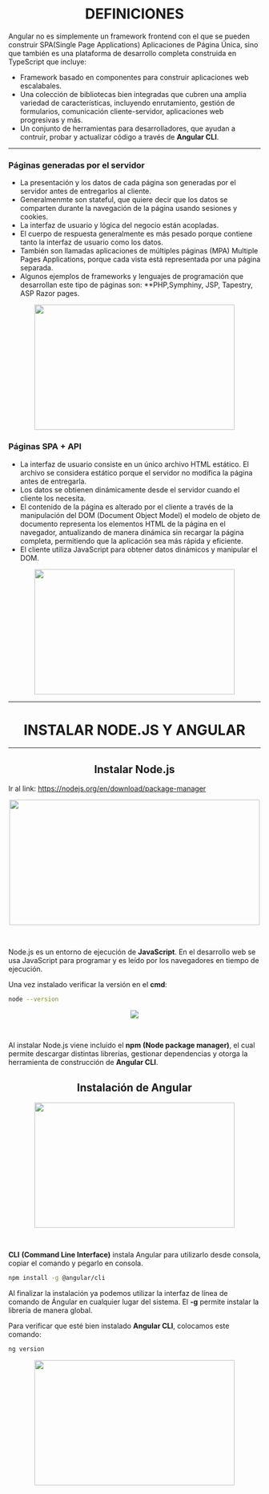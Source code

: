 <h1 align="center"> DEFINICIONES </h1>
Angular no es simplemente un framework frontend con el que se pueden construir SPA(Single Page Applications) Aplicaciones de Página Única, sino que también es una plataforma de desarrollo completa construida en TypeScript que incluye:

* Framework basado en componentes para construir aplicaciones web escalabales.
* Una colección de bibliotecas bien integradas que cubren una amplia variedad de características, incluyendo enrutamiento, gestión de formularios, comunicación cliente-servidor, aplicaciones web progresivas y más.
* Un conjunto de herramientas para desarrolladores, que ayudan a contruir, probar y actualizar código a través de **Angular CLI**.
-----------------------
<h3> Páginas generadas por el servidor</h3>

* La presentación y los datos de cada página son generadas por el servidor antes de entregarlos al cliente.
* Generalmenmte son stateful, que quiere decir que los datos se comparten durante la navegación de la página usando sesiones y cookies.
* La interfaz de usuario y lógica del negocio están acopladas.
* El cuerpo de respuesta generalmente es más pesado porque contiene tanto la interfaz de usuario como los datos.
* También son llamadas aplicaciones de múltiples páginas (MPA) Multiple Pages Applications, porque cada vista está representada por una página separada.
* Algunos ejemplos de frameworks y lenguajes de programación que desarrollan este tipo de páginas son: **PHP,Symphiny, JSP, Tapestry, ASP Razor pages.
  
<p align="center"><img src="https://github.com/user-attachments/assets/4e4b2713-87ac-4860-8d58-aa885757c40b" width="400" height="250"/></p>
 
<h3> Páginas SPA + API</h3>

* La interfaz de usuario consiste en un único archivo HTML estático. El archivo se considera estático porque el servidor no modifica la página antes de entregarla.
* Los datos se obtienen dinámicamente desde el servidor cuando el cliente los necesita.
* El contenido de la página es alterado por el cliente a través de la manipulación del DOM (Document Object Model) el modelo de objeto de documento representa los elementos HTML de la página en el navegador, antualizando de manera dinámica sin recargar la página completa, permitiendo que la aplicación sea más rápida y eficiente.
* El cliente utiliza JavaScript para obtener datos dinámicos y manipular el DOM.
<p align="center"><img src="https://github.com/user-attachments/assets/0f46fdfe-ca3b-40d8-8090-000a7e371616" width="400" height="250"/></p>

---------------------
<h1 align="center">  INSTALAR NODE.JS Y ANGULAR </h1>

----------

<h2 align="center"> Instalar Node.js </h2>

Ir al link: https://nodejs.org/en/download/package-manager 

<p align="center"><img src="https://github.com/user-attachments/assets/548f3048-e861-4e1f-b7cd-7f05941ec1ba" width="500" height="250"/></p>

<br>

Node.js es un entorno de ejecución de **JavaScript**. En el desarrollo web se usa JavaScript para programar y es leído por los navegadores en tiempo de ejecución.

Una vez instalado verificar la versión en el **cmd**:

```bash
node --version
```

<p align="center"><img src="https://github.com/user-attachments/assets/3786af2e-c624-4f5c-b2ad-5cf7b9864227"/></p>

<br>

Al instalar Node.js viene incluido el **npm** __(Node package manager)__, el cual permite descargar distintas librerías, gestionar dependencias y otorga la herramienta de construcción de **Angular CLI**.

<h2 align="center"> Instalación de Angular </h2>

<p align="center"><img src="https://github.com/user-attachments/assets/4129a86a-8a5b-4cc2-9b5d-408979ce09ae" width="400" height="250"/></p>
<br>

**CLI** __(Command Line Interface)__ instala Angular para utilizarlo desde consola, copiar el comando y pegarlo en consola.

```bash
npm install -g @angular/cli
```

Al finalizar la instalación ya podemos utilizar la interfaz de línea de comando de Ángular en cualquier lugar del sistema. El **-g** permite instalar la librería de manera global.

Para verificar que esté bien instalado **Angular CLI**, colocamos este comando:

```bash
ng version 
```
<p align="center"><img src="https://github.com/user-attachments/assets/579bdcf6-09c3-4cb7-a4f2-138ca5eb008a" width="400" height="250"/></p>
<br>
